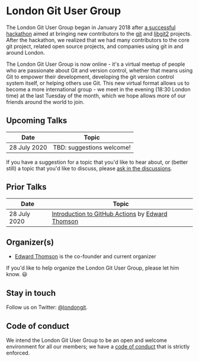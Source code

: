 # London Git User Group

The London Git User Group began in January 2018 after [a successful hackathon](https://www.techatbloomberg.com/blog/git-sprint-weekend-bloomberg-london/) aimed at bringing new contributors to the [git](https://github.com/git/git) and [libgit2](https://github.com/libgit2/libgit2) projects.  After the hackathon, we realized that we had many contributors to the core git project, related open source projects, and companies using git in and around London.

The London Git User Group is now online - it's a virtual meetup of people who are passionate about Git and version control, whether that means using Git to empower their development, developing the git version control system itself, or helping others use Git.  This new virtual format allows us to become a more international group - we meet in the evening (18:30 London time) at the last Tuesday of the month, which we hope allows more of our friends around the world to join.

## Upcoming Talks

| Date              | Topic |
|-------------------|-------|
| 28 July 2020      | TBD: suggestions welcome! |

If you have a suggestion for a topic that you'd like to hear about, or (better still) a topic that you'd like to discuss, please [ask in the discussions](https://github.com/londongit/londongit/discussions).

## Prior Talks

| Date              | Topic |
|-------------------|-------|
| 28 July 2020      | [Introduction to GitHub Actions](https://www.youtube.com/watch?v=y_R07UCgUdw) by [Edward Thomson](http://twitter.com/ethomson) |

## Organizer(s)

* [Edward Thomson](https://github.com/ethomson) is the co-founder and current organizer

If you'd like to help organize the London Git User Group, please let him know.  😃

## Stay in touch

Follow us on Twitter: [@londongit](https://twitter.com/londongit).

## Code of conduct

We intend the London Git User Group to be an open and welcome environment for all our members; we have a [code of conduct](https://github.com/londongit/londongit/blob/master/CODE_OF_CONDUCT.md) that is strictly enforced.
